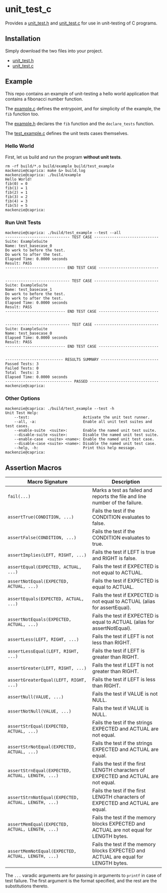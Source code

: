 # unit_test_c

Provides a [unit_test.h](src/unit_test.h) and [unit_test.c](src/unit_test.c) for use in unit-testing of C programs.

## Installation

Simply download the two files into your project.
+ [unit_test.h](test/unit_test.h)
+ [unit_test.c](test/unit_test.c)

## Example

This repo contains an example of unit-testing a hello world application that contains a fibonacci number function.

The [example.c](src/example.c) defines the entrypoint, and for simplicity of the example, the `fib` function too.

The [example.h](src/example.h) declares the `fib` function and the `declare_tests` function.

The [test_example.c](tests/test_example.c) defines the unit tests cases themselves.

### Hello World

First, let us build and run the program **without unit tests**.

```
rm -rf build/*.o build/example build/test_example
mackenzie@caprica: make &> build.log
mackenzie@caprica: ./build/example
Hello World!
fib(0) = 0
fib(1) = 1
fib(2) = 1
fib(3) = 2
fib(4) = 3
fib(5) = 5
mackenzie@caprica:
```

### Run Unit Tests

```
mackenzie@caprica: ./build/test_example --test --all
----------------------------- TEST CASE -----------------------------
Suite: ExampleSuite
Name: test_basecase_0
Do work to before the test.
Do work to after the test.
Elapsed Time: 0.0000 seconds
Result: PASS
--------------------------- END TEST CASE ---------------------------


----------------------------- TEST CASE -----------------------------
Suite: ExampleSuite
Name: test_basecase_1
Do work to before the test.
Do work to after the test.
Elapsed Time: 0.0000 seconds
Result: PASS
--------------------------- END TEST CASE ---------------------------


----------------------------- TEST CASE -----------------------------
Suite: ExampleSuite
Name: test_basecase_0
Elapsed Time: 0.0000 seconds
Result: PASS
--------------------------- END TEST CASE ---------------------------


-------------------------- RESULTS SUMMARY --------------------------
Passed Tests: 3
Failed Tests: 0
Total  Tests: 3
Elapsed Time: 0.0000 seconds
------------------------------ PASSED -------------------------------
mackenzie@caprica:
```

### Other Options

```
mackenzie@caprica: ./build/test_example --test -h
Unit Test Help:
    --test:                        Activate the unit test runner.
    --all, -a:                     Enable all unit test suites and test cases.
    --enable-suite  <suite>:       Enable the named unit test suite.
    --disable-suite <suite>:       Disable the named unit test suite.
    --enable-case  <suite> <name>: Enable the named unit test case.
    --disable-case <suite> <name>: Disable the named unit test case.
    --help, -h:                    Print this help message.
mackenzie@caprica:
```

## Assertion Macros

| Macro Signature                                     | Description                                                                             |
|-----------------------------------------------------|-----------------------------------------------------------------------------------------|
| `fail(...)`                                         | Marks a test as failed and reports the file and line number of the failure.             |
| `assertTrue(CONDITION, ...)`                        | Fails the test if the CONDITION evaluates to false.                                     |
| `assertFalse(CONDITION, ...)`                       | Fails the test if the CONDITION evaluates to true.                                      |
| `assertImplies(LEFT, RIGHT, ...)`                   | Fails the test if LEFT is true and RIGHT is false.                                      |
| `assertEqual(EXPECTED, ACTUAL, ...)`                | Fails the test if EXPECTED is not equal to ACTUAL.                                      |
| `assertNotEqual(EXPECTED, ACTUAL, ...)`             | Fails the test if EXPECTED is equal to ACTUAL.                                          |
| `assertEquals(EXPECTED, ACTUAL, ...)`               | Fails the test if EXPECTED is not equal to ACTUAL (alias for assertEqual).              |
| `assertNotEquals(EXPECTED, ACTUAL, ...)`            | Fails the test if EXPECTED is equal to ACTUAL (alias for assertNotEqual).               |
| `assertLess(LEFT, RIGHT, ...)`                      | Fails the test if LEFT is not less than RIGHT.                                          |
| `assertLessEqual(LEFT, RIGHT, ...)`                 | Fails the test if LEFT is greater than RIGHT.                                           |
| `assertGreater(LEFT, RIGHT, ...)`                   | Fails the test if LEFT is not greater than RIGHT.                                       |
| `assertGreaterEqual(LEFT, RIGHT, ...)`              | Fails the test if LEFT is less than RIGHT.                                              |
| `assertNull(VALUE, ...)`                            | Fails the test if VALUE is not NULL.                                                    |
| `assertNotNull(VALUE, ...)`                         | Fails the test if VALUE is NULL.                                                        |
| `assertStrEqual(EXPECTED, ACTUAL, ...)`             | Fails the test if the strings EXPECTED and ACTUAL are not equal.                        |
| `assertStrNotEqual(EXPECTED, ACTUAL, ...)`          | Fails the test if the strings EXPECTED and ACTUAL are equal.                            |
| `assertStrnEqual(EXPECTED, ACTUAL, LENGTH, ...)`    | Fails the test if the first LENGTH characters of EXPECTED and ACTUAL are not equal.     |
| `assertStrnNotEqual(EXPECTED, ACTUAL, LENGTH, ...)` | Fails the test if the first LENGTH characters of EXPECTED and ACTUAL are equal.         |
| `assertMemEqual(EXPECTED, ACTUAL, LENGTH, ...)`     | Fails the test if the memory blocks EXPECTED and ACTUAL are not equal for LENGTH bytes. |
| `assertMemNotEqual(EXPECTED, ACTUAL, LENGTH, ...)`  | Fails the test if the memory blocks EXPECTED and ACTUAL are equal for LENGTH bytes.     |

The `...` varadic arguments are for passing in arguments to `printf` in case of test failure.
The first argument is the format specified, and the rest are the substitutions thereto.


